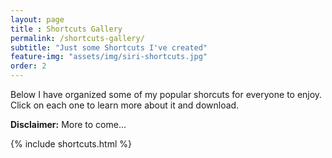 ```yaml
---
layout: page
title : Shortcuts Gallery 
permalink: /shortcuts-gallery/
subtitle: "Just some Shortcuts I've created" 
feature-img: "assets/img/siri-shortcuts.jpg"
order: 2
---
```


Below I have organized some of my popular shorcuts for everyone to enjoy. Click on each one to learn more about it and download.

**Disclaimer:** More to come...

{% include shortcuts.html %}